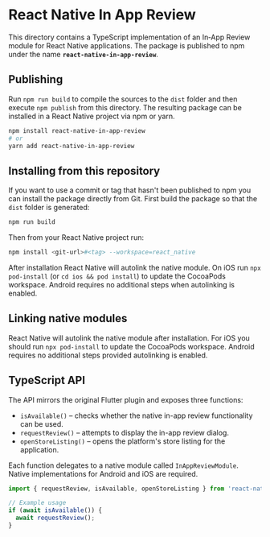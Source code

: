 # React Native In App Review

This directory contains a TypeScript implementation of an In‑App Review
module for React Native applications. The package is published to npm under the
name **`react-native-in-app-review`**.

## Publishing

Run `npm run build` to compile the sources to the `dist` folder and then
execute `npm publish` from this directory. The resulting package can be
installed in a React Native project via npm or yarn.

```bash
npm install react-native-in-app-review
# or
yarn add react-native-in-app-review
```

## Installing from this repository

If you want to use a commit or tag that hasn't been published to npm you can
install the package directly from Git. First build the package so that the
`dist` folder is generated:

```bash
npm run build
```

Then from your React Native project run:

```bash
npm install <git-url>#<tag> --workspace=react_native
```

After installation React Native will autolink the native module. On iOS run
`npx pod-install` (or `cd ios && pod install`) to update the CocoaPods workspace.
Android requires no additional steps when autolinking is enabled.

## Linking native modules

React Native will autolink the native module after installation. For iOS you
should run `npx pod-install` to update the CocoaPods workspace. Android requires
no additional steps provided autolinking is enabled.

## TypeScript API

The API mirrors the original Flutter plugin and exposes three functions:

- `isAvailable()` – checks whether the native in-app review functionality can
  be used.
- `requestReview()` – attempts to display the in-app review dialog.
- `openStoreListing()` – opens the platform's store listing for the
  application.

Each function delegates to a native module called `InAppReviewModule`. Native
implementations for Android and iOS are required.

```ts
import { requestReview, isAvailable, openStoreListing } from 'react-native-in-app-review';

// Example usage
if (await isAvailable()) {
  await requestReview();
}
```
